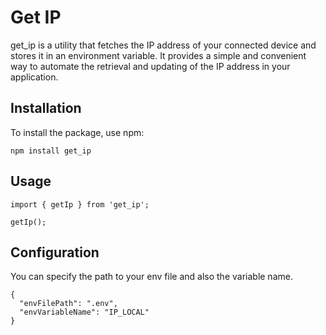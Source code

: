 # Get IP

get_ip is a utility that fetches the IP address of your connected device and stores it in an environment variable. It provides a simple and convenient way to automate the retrieval and updating of the IP address in your application.

## Installation

To install the package, use npm:

```shell
npm install get_ip
```

## Usage

```shell
import { getIp } from 'get_ip';

getIp();
```
## Configuration
You can specify the path to your env file and also the variable name.

```shell
{
  "envFilePath": ".env",
  "envVariableName": "IP_LOCAL"
}

```



